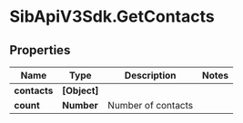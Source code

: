 # SibApiV3Sdk.GetContacts

## Properties
Name | Type | Description | Notes
------------ | ------------- | ------------- | -------------
**contacts** | **[Object]** |  | 
**count** | **Number** | Number of contacts | 


